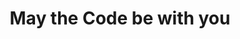 ---
title: May the Code be with you
description: Here's my Treehouse Projects showcase where you may find each one of them with a litle "What's it for" and over time will be showing up other and amazing projects outflowed from my mind
projects:
    project1:
        id: random-quote-generator
        name: random quote generator
        image: https://res.cloudinary.com/da3z5stec/image/upload/v1601545123/portflio-nuxt/random_quote_main_jjzhhc.png
    project2:
        id: list-pagination-and-filtering
        name: list pagination and filtering
        image: https://res.cloudinary.com/da3z5stec/image/upload/v1601545122/portflio-nuxt/pagination_filtering_main_f84cam.png
    project3:
        id: interactive-form
        name: interactive form
        image: https://res.cloudinary.com/da3z5stec/image/upload/v1601545121/portflio-nuxt/interactive_form_main_ys3mby.png
    project4:
        id: oop-game-phrase-hunter
        name: oop game - phrase hunter
        image: https://res.cloudinary.com/da3z5stec/image/upload/v1601545122/portflio-nuxt/oop_game_main_bmanql.png
    project5:
        id: public-api-request
        name: public api request
        image: https://res.cloudinary.com/da3z5stec/image/upload/v1601545123/portflio-nuxt/public_api_request_main_dogth6.png
    project6:
        id: static-node-and-express-site
        name: static node and express site
        image: https://res.cloudinary.com/da3z5stec/image/upload/v1601585727/portflio-nuxt/static_node_and_express_site_main_bf78og.png
    project7:
        id: react-gallery-app
        name: react gallery app
        image: https://res.cloudinary.com/da3z5stec/image/upload/v1601588757/portflio-nuxt/react_gallery_app_main_nf4yzb.png
    project8:
        id: sql-library-manager
        name: sql library manager
        image: https://res.cloudinary.com/da3z5stec/image/upload/v1601593780/portflio-nuxt/sql_library_manager_main_mi56z3.png
    # project9:
    #     id: rest-api
    #     name: REST API
    #     image: https://res.cloudinary.com/da3z5stec/image/upload/v1601588757/portflio-nuxt/react_gallery_app_main_nf4yzb.png
    # project10:
    #     id: full-stack-app
    #     name: full stack app react and REST API
    #     image: https://res.cloudinary.com/da3z5stec/image/upload/v1601588757/portflio-nuxt/react_gallery_app_main_nf4yzb.png
---